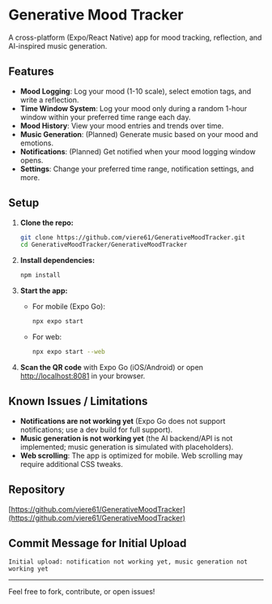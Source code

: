 # Generative Mood Tracker

A cross-platform (Expo/React Native) app for mood tracking, reflection, and AI-inspired music generation.

## Features

- **Mood Logging**: Log your mood (1-10 scale), select emotion tags, and write a reflection.
- **Time Window System**: Log your mood only during a random 1-hour window within your preferred time range each day.
- **Mood History**: View your mood entries and trends over time.
- **Music Generation**: (Planned) Generate music based on your mood and emotions.
- **Notifications**: (Planned) Get notified when your mood logging window opens.
- **Settings**: Change your preferred time range, notification settings, and more.

## Setup

1. **Clone the repo:**
   ```sh
   git clone https://github.com/viere61/GenerativeMoodTracker.git
   cd GenerativeMoodTracker/GenerativeMoodTracker
   ```
2. **Install dependencies:**
   ```sh
   npm install
   ```
3. **Start the app:**
   - For mobile (Expo Go):
     ```sh
     npx expo start
     ```
   - For web:
     ```sh
     npx expo start --web
     ```

4. **Scan the QR code** with Expo Go (iOS/Android) or open [http://localhost:8081](http://localhost:8081) in your browser.

## Known Issues / Limitations

- **Notifications are not working yet** (Expo Go does not support notifications; use a dev build for full support).
- **Music generation is not working yet** (the AI backend/API is not implemented; music generation is simulated with placeholders).
- **Web scrolling**: The app is optimized for mobile. Web scrolling may require additional CSS tweaks.

## Repository

[https://github.com/viere61/GenerativeMoodTracker](https://github.com/viere61/GenerativeMoodTracker)

## Commit Message for Initial Upload

```
Initial upload: notification not working yet, music generation not working yet
```

---

Feel free to fork, contribute, or open issues! 